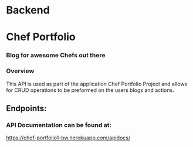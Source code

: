 # Backend

# Chef Portfolio

### Blog for awesome Chefs out there

### Overview

This API is used as part of the application Chef Portfolio Project and allows for CRUD operations to be preformed on the users blogs and actions.

## Endpoints:

### API Documentation can be found at:

https://chef-portfolio1-bw.herokuapp.com/apidocs/


